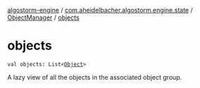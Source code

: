 [algostorm-engine](../../index.md) / [com.aheidelbacher.algostorm.engine.state](../index.md) / [ObjectManager](index.md) / [objects](.)

# objects

`val objects: List<`[`Object`](../-object/index.md)`>`

A lazy view of all the objects in the associated object group.

